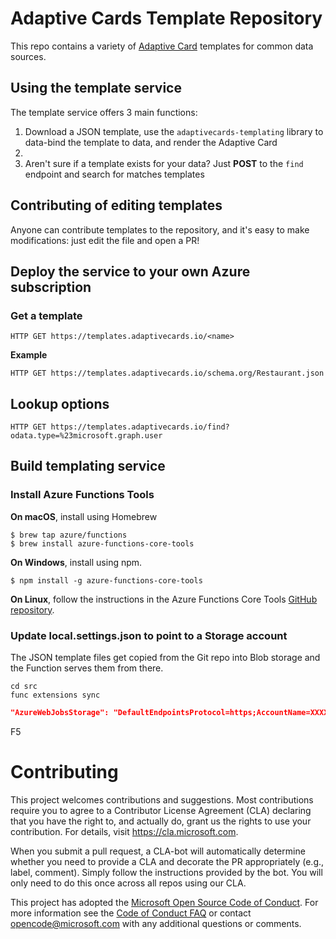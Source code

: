 
# Adaptive Cards Template Repository

This repo contains a variety of [Adaptive Card](https://adaptivecards.io) templates for common data sources.

## Using the template service

The template service offers 3 main functions:

1. Download a JSON template, use the `adaptivecards-templating` library to data-bind the template to data, and render the Adaptive Card
2. 
3. Aren't sure if a template exists for your data? Just **POST** to the `find` endpoint and search for matches templates

## Contributing of editing templates

Anyone can contribute templates to the repository, and it's easy to make modifications: just edit the file and open a PR!


## Deploy the service to your own Azure subscription

### Get a template

`HTTP GET https://templates.adaptivecards.io/<name>`

**Example**

`HTTP GET https://templates.adaptivecards.io/schema.org/Restaurant.json`



## Lookup options

`HTTP GET https://templates.adaptivecards.io/find?odata.type=%23microsoft.graph.user`



## Build templating service

### Install Azure Functions Tools 

**On macOS**, install using Homebrew

```console
$ brew tap azure/functions
$ brew install azure-functions-core-tools
```

**On Windows**, install using npm.

```console
$ npm install -g azure-functions-core-tools
```

**On Linux**, follow the instructions in the Azure Functions Core Tools [GitHub repository](https://github.com/Azure/azure-functions-core-tools#linux).


### Update **local.settings.json** to point to a Storage account

The JSON template files get copied from the Git repo into Blob storage and the Function serves them from there.

```console
cd src
func extensions sync
```



```json
"AzureWebJobsStorage": "DefaultEndpointsProtocol=https;AccountName=XXXXXXX;AccountKey=XXXXXXXXXX",
```

F5


# Contributing

This project welcomes contributions and suggestions.  Most contributions require you to agree to a
Contributor License Agreement (CLA) declaring that you have the right to, and actually do, grant us
the rights to use your contribution. For details, visit https://cla.microsoft.com.

When you submit a pull request, a CLA-bot will automatically determine whether you need to provide
a CLA and decorate the PR appropriately (e.g., label, comment). Simply follow the instructions
provided by the bot. You will only need to do this once across all repos using our CLA.

This project has adopted the [Microsoft Open Source Code of Conduct](https://opensource.microsoft.com/codeofconduct/).
For more information see the [Code of Conduct FAQ](https://opensource.microsoft.com/codeofconduct/faq/) or
contact [opencode@microsoft.com](mailto:opencode@microsoft.com) with any additional questions or comments.

